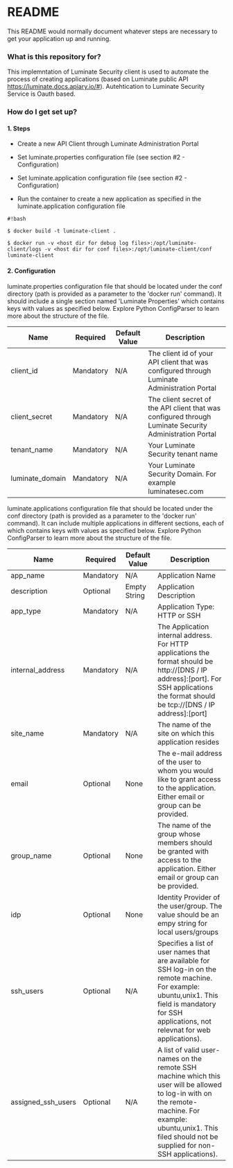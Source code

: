 # README #

This README would normally document whatever steps are necessary to get your application up and running.

### What is this repository for? ###

This implemntation of Luminate Security client is used to automate the process of creating applications (based on Luminate public API https://luminate.docs.apiary.io/#). 
Autehtication to Luminate Security Service is Oauth based.


### How do I get set up? ###

#### 1. Steps

* Create a new API Client through Luminate Administration Portal

* Set luminate.properties configuration file (see section #2 - Configuration)

* Set luminate.application configuration file (see section #2 - Configuration)

* Run the container to create a new application as specified in the luminate.application configuration file 

```
#!bash

$ docker build -t luminate-client .

$ docker run -v <host dir for debug log files>:/opt/luminate-client/logs -v <host dir for conf files>:/opt/luminate-client/conf luminate-client
```

#### 2. Configuration

  luminate.properties configuration file that should be located under the conf directory (path is provided as a parameter to the 'docker run' command). It should include a single section named 'Luminate Properties' which contains keys with values as specified below. Explore Python ConfigParser to learn more about the structure of the file. 

  |Name                | Required  | Default Value   | Description                                                                                             | 
  |--------------------|-----------|---------------- |---------------------------------------------------------------------------------------------------------|
  |client_id           | Mandatory | N/A             | The client id of your API client that was configured through Luminate Administration Portal             |
  |client_secret       | Mandatory | N/A             | The client secret of the API client that was configured through Luminate Security Administration Portal |
  |tenant_name         | Mandatory | N/A             | Your Luminate Security tenant name                                                                      |
  |luminate_domain     | Mandatory | N/A             | Your Luminate Security Domain. For example luminatesec.com                      |


  luminate.applications configuration file that should be located under the conf directory (path is provided as a parameter to the 'docker run' command). It can include multiple applications in different sections, each of which contains keys with values as specified below. Explore Python ConfigParser to learn more about the structure of the file. 

  |Name                | Required  | Default Value | Description                                                                              |
  |--------------------|-----------|---------------|------------------------------------------------------------------------------------------|
  |app_name            | Mandatory | N/A           | Application Name                                                                         |
  |description         | Optional  | Empty String  | Application Description                                                                  |
  |app_type            | Mandatory | N/A           | Application Type: HTTP or SSH                                                            |
  |internal_address    | Mandatory | N/A           | The Application internal address. For HTTP applications the format should be http://[DNS / IP address]:[port]. For SSH applications the format should be tcp://[DNS / IP address]:[port] |
  |site_name           | Mandatory | N/A           | The name of the site on which this application resides                                   |
  |email               | Optional  | None          | The e-mail address of the user to whom you would like to grant access to the application. Either email or group can be provided. |    
  |group_name          | Optional  | None          | The name of the group whose members should be granted with access to the application. Either email or group can be provided.     |                       
  |idp                 | Optional  | None          | Identity Provider of the user/group. The value should be an empy string for local users/groups                                                    |
  |ssh_users           | Optional  | N/A           | Specifies a list of user names that are available for SSH log-in on the remote machine. For example: ubuntu,unix1. This field is mandatory for SSH applications, not relevnat for web applications).    |
   |assigned_ssh_users  | Optional  | N/A           | A list of valid user-names on the remote SSH machine which this user will be allowed to log-in with on the remote-machine. For example: ubuntu,unix1. This filed should not be supplied for non-SSH applications). |
  
